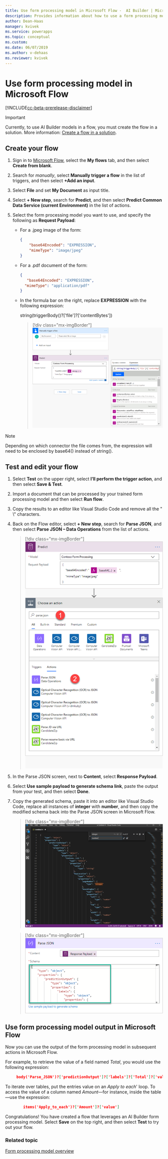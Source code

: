```yaml
---
title: Use form processing model in Microsoft Flow -  AI Builder | Microsoft Docs
description: Provides information about how to use a form processing model in Microsoft Flow
author: Dean-Haas
manager: kvivek
ms.service: powerapps
ms.topic: conceptual
ms.custom: 
ms.date: 06/07/2019
ms.author: v-dehaas
ms.reviewer: kvivek
---
```


# Use form processing model in Microsoft Flow

[!INCLUDE[cc-beta-prerelease-disclaimer](./includes/cc-beta-prerelease-disclaimer.md)]

 > [!IMPORTANT]
 > Currently, to use AI Builder models in a flow, you must create the flow in a solution. More information: [Create a flow in a solution](/flow/create-flow-solution).   

## Create your flow
1. Sign in to [Microsoft Flow](https://flow.microsoft.com/), select the **My flows** tab, and then select **Create from blank**.
2. Search for *manually*, select **Manually trigger a flow** in the list of triggers, and then select **+Add an input**.
5. Select **File** and set **My Document** as input title. 
4. Select **+ New step**, search for **Predict**, and then select **Predict Common Data Service (current Environment)** in the list of actions.
8. Select the form processing model you want to use, and specify the following as **Request Payload**:
    
    -	For a .jpeg image of the form:

        ```json
        {
            "base64Encoded": "EXPRESSION",
    	    "mimeType": "image/jpeg"
        }
        ```

    - 	For a .pdf document of the form:

          ```json
         {
             "base64Encoded": "EXPRESSION",
    	    "mimeType": "application/pdf"
        }
           ```

    - In the formula bar on the right, replace **EXPRESSION** with the following expression:
    
        string(triggerBody()?['file']?['contentBytes']) 

        > [!div class="mx-imgBorder"]
        > ![Replace expression screens](media/replace-expression.png "Replace expression screens")
    
 > [!NOTE] 
 > Depending on which connector the file comes from, the expression will need to be enclosed by base64() instead of string().

## Test and edit your flow

1. Select **Test** on the upper right, select **I’ll perform the trigger action**,  and then select **Save & Test**.
10.	Import a document that can be processed by your trained form processing model and then select **Run flow**. 
12.	Copy the results to an editor like Visual Studio Code and remove all the " \\" characters.
13.	Back on the Flow editor,  select **+ New step**, search for **Parse JSON**, and then select **Parse JSON – Data Operations** from the list of actions.

    > [!div class="mx-imgBorder"]
    > ![Parse JSON screens](media/parse-json-forms.png "Parse JSON screens")
    
15.	In the Parse JSON screen, next to **Content**, select **Response Payload**.
16. Select **Use sample payload to generate schema link**, paste the output from your test, and then select **Done**.
18.	Copy the generated schema, paste it into an editor like Visual Studio Code, replace all instances of **integer** with **number**, and then copy the modified schema back into the Parse JSON screen in Microsoft Flow.

    > [!div class="mx-imgBorder"]
    > ![Visual Studio  screen](media/visual-studio-replace-integer.png "Visual Studio screen")

    > [!div class="mx-imgBorder"]
    > ![Paste schema](media/parse-json-schema.png "Paste schema")


## Use form processing model output in Microsoft Flow

Now you can use the output of the form processing model in subsequent actions in Microsoft Flow. 

For example, to retrieve the value of a field named *Total*, you would use the following expression:  

   ```json
        body('Parse_JSON')?['predictionOutput']?['labels']?['Total']?['value']
```

To iterate over tables, put the entries value on an *Apply to each*' loop. To access the value of a column named *Amount*—for instance, inside the table—use the expression: 
    
```json
        items('Apply_to_each')?['Amount']?['value'] 

```
Congratulations! You have created a flow that leverages an AI Builder form processing model. Select **Save** on the top right, and then select **Test** to try out your flow. 

### Related topic
[Form processing model overview](form-processing-model-overview.md)
